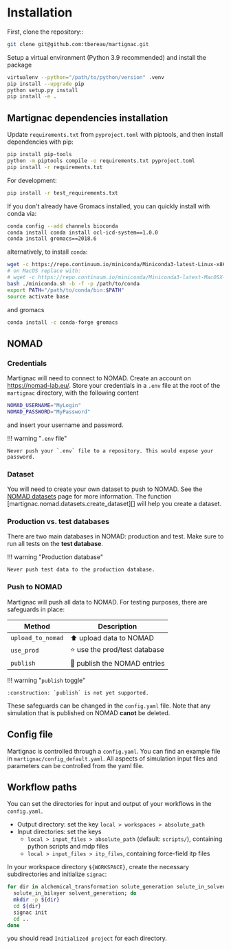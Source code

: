 # Installation

First, clone the repository::
``` bash
git clone git@github.com:tbereau/martignac.git
```
Setup a virtual environment (Python 3.9 recommended) and install the package
```bash
virtualenv --python="/path/to/python/version" .venv
pip install --upgrade pip
python setup.py install
pip install -e .
```

## Martignac dependencies installation 

Update `requirements.txt` from `pyproject.toml` with piptools, and then install dependencies with pip:
```bash
pip install pip-tools
python -m piptools compile -o requirements.txt pyproject.toml
pip install -r requirements.txt
```
For development:
```bash
pip install -r test_requirements.txt
```
If you don't already have Gromacs installed, you can quickly install with conda via:
```bash
conda config --add channels bioconda
conda install conda install ocl-icd-system==1.0.0
conda install gromacs==2018.6
```

alternatively, to install `conda`:
```bash
wget -c https://repo.continuum.io/miniconda/Miniconda3-latest-Linux-x86_64.sh -O miniconda.sh
# on MacOS replace with:
# wget -c https://repo.continuum.io/miniconda/Miniconda3-latest-MacOSX-x86_64.sh -O miniconda.sh
bash ./miniconda.sh -b -f -p /path/to/conda
export PATH="/path/to/conda/bin:$PATH"
source activate base
```

and gromacs
```bash
conda install -c conda-forge gromacs
```

## NOMAD

### Credentials

Martignac will need to connect to NOMAD. Create an account on <https://nomad-lab.eu/>. 
Store your credentials in a `.env` file at the root of the `martignac` directory, with the following content
```bash
NOMAD_USERNAME="MyLogin"
NOMAD_PASSWORD="MyPassword"
```
and insert your username and password. 

!!! warning "`.env` file"
    
    Never push your `.env` file to a repository. This would expose your password.

### Dataset

You will need to create your own dataset to push to NOMAD. 
See the [NOMAD datasets](nomad/datasets.md) page for more information. 
The function [martignac.nomad.datasets.create_dataset][] will help you create a dataset. 

### Production vs. test databases

There are two main databases in NOMAD: production and test. Make sure to run all tests on the **test database**.

!!! warning "Production database"
    
    Never push test data to the production database.

### Push to NOMAD

Martignac will push all data to NOMAD. For testing purposes, there are safeguards in place:

| Method            | Description                                    |
|-------------------|------------------------------------------------|
| `upload_to_nomad` | :arrow_up:     upload data to NOMAD            |
| `use_prod`        | :star: use the prod/test database              |
| `publish`         | :construction:       publish the NOMAD entries |

!!! warning "`publish` toggle"

    :construction: `publish` is not yet supported.

These safeguards can be changed in the `config.yaml` file. Note that any simulation that is published on NOMAD 
**canot** be deleted.

## Config file

Martignac is controlled through a `config.yaml`. You can find an example file in `martignac/config_default.yaml`. 
All aspects of simulation input files and parameters can be controlled from the yaml file. 

## Workflow paths 

You can set the directories for input and output of your workflows in the `config.yaml`. 

- Output directory: set the key `local > workspaces > absolute_path`
- Input directories: set the keys 
  - `local > input_files > absolute_path` (default: `scripts/`), containing python scripts and mdp files 
  - `local > input_files > itp_files`, containing force-field itp files

In your workspace directory `${WORKSPACE}`, create the necessary subdirectories and initialize `signac`:
```bash
for dir in alchemical_transformation solute_generation solute_in_solvent bilayer_generation \
  solute_in_bilayer solvent_generation; do
  mkdir -p ${dir}
  cd ${dir}
  signac init
  cd ..
done
```
you should read `Initialized project` for each directory.

